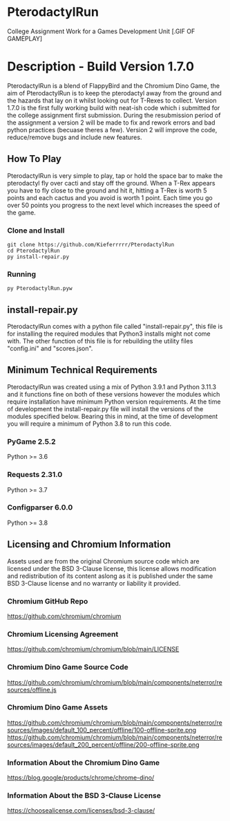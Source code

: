 # PterodactylRun
College Assignment Work for a Games Development Unit
[.GIF OF GAMEPLAY]

# Description - Build Version 1.7.0
PterodactylRun is a blend of FlappyBird and the Chromium Dino Game, the aim of PterodactylRun is to keep the pterodactyl away from the
ground and the hazards that lay on it whilst looking out for T-Rexes to collect. Version 1.7.0 is the first fully working build with 
neat-ish code which i submitted for the college assignment first submission. During the resubmission period of the assignment a 
version 2 will be made to fix and rework errors and bad python practices (becuase theres a few). Version 2 will improve the code,
reduce/remove bugs and include new features.

## How To Play
PterodactylRun is very simple to play, tap or hold the space bar to make the pterodactyl fly over cacti and stay off the ground.
When a T-Rex appears you have to fly close to the ground and hit it, hitting a T-Rex is worth 5 points and each cactus and you 
avoid is worth 1 point. Each time you go over 50 points you progress to the next level which increases the speed of the game.

### Clone and Install
```shell
git clone https://github.com/Kieferrrrr/PterodactylRun
cd PterodactylRun
py install-repair.py
```

### Running
```shell
py PterodactylRun.pyw
```

## install-repair.py
PterodactylRun comes with a python file called "install-repair.py", this file is for installing the required modules that Python3 installs
might not come with. The other function of this file is for rebuilding the utility files "config.ini" and "scores.json".


## Minimum Technical Requirements
PterodactylRun was created using a mix of Python 3.9.1 and Python 3.11.3 and it functions fine on both of these versions however the modules
which require installation have minimum Python version requirements. At the time of development the install-repair.py file will install the
versions of the modules specified below. Bearing this in mind, at the time of development you will require a minimum of Python 3.8 to run this
code.

### PyGame 2.5.2
Python >= 3.6

### Requests 2.31.0
Python >= 3.7

### Configparser 6.0.0
Python >= 3.8


## Licensing and Chromium Information
Assets used are from the original Chromium source code which are licensed under the BSD 3-Clause license, this license allows modification
and redistribution of its content aslong as it is published under the same BSD 3-Clause license and no warranty or liability it provided.

### Chromium GitHub Repo
https://github.com/chromium/chromium

### Chromium Licensing Agreement
https://github.com/chromium/chromium/blob/main/LICENSE

### Chromium Dino Game Source Code
https://github.com/chromium/chromium/blob/main/components/neterror/resources/offline.js

### Chromium Dino Game Assets
https://github.com/chromium/chromium/blob/main/components/neterror/resources/images/default_100_percent/offline/100-offline-sprite.png
https://github.com/chromium/chromium/blob/main/components/neterror/resources/images/default_200_percent/offline/200-offline-sprite.png

### Information About the Chromium Dino Game
https://blog.google/products/chrome/chrome-dino/

### Information About the BSD 3-Clause License
https://choosealicense.com/licenses/bsd-3-clause/